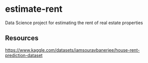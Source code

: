 # estimate-rent
Data Science project for estimating the rent of real estate properties

## Resources
https://www.kaggle.com/datasets/iamsouravbanerjee/house-rent-prediction-dataset
